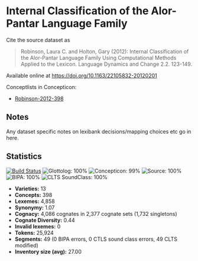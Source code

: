 # Internal Classification of the Alor-Pantar Language Family

Cite the source dataset as

> Robinson, Laura C. and Holton, Gary (2012): Internal Classification of the Alor-Pantar Language Family Using Computational Methods Applied to the Lexicon. Language Dynamics and Change 2.2. 123-149.

Available online at  https://doi.org/10.1163/22105832-20120201

Conceptlists in Concepticon:
- [Robinson-2012-398](http://concepticon.clld.org/contributions/Robinson-2012-398)

## Notes

Any dataset specific notes on lexibank decisions/mapping choices etc go in here.


## Statistics


[![Build Status](https://travis-ci.org/None.svg?branch=master)](https://travis-ci.org/None)
![Glottolog: 100%](https://img.shields.io/badge/Glottolog-100%25-brightgreen.svg "Glottolog: 100%")
![Concepticon: 99%](https://img.shields.io/badge/Concepticon-99%25-brightgreen.svg "Concepticon: 99%")
![Source: 100%](https://img.shields.io/badge/Source-100%25-brightgreen.svg "Source: 100%")
![BIPA: 100%](https://img.shields.io/badge/BIPA-100%25-brightgreen.svg "BIPA: 100%")
![CLTS SoundClass: 100%](https://img.shields.io/badge/CLTS%20SoundClass-100%25-brightgreen.svg "CLTS SoundClass: 100%")

- **Varieties:** 13
- **Concepts:** 398
- **Lexemes:** 4,858
- **Synonymy:** 1.07
- **Cognacy:** 4,086 cognates in 2,377 cognate sets (1,732 singletons)
- **Cognate Diversity:** 0.44
- **Invalid lexemes:** 0
- **Tokens:** 25,924
- **Segments:** 49 (0 BIPA errors, 0 CTLS sound class errors, 49 CLTS modified)
- **Inventory size (avg):** 27.00
